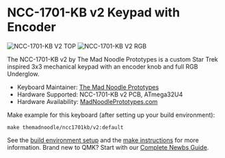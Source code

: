 # NCC-1701-KB v2 Keypad with Encoder

![NCC-1701-KB V2 TOP](https://static.wixstatic.com/media/59d0ff_e9812deb74a4408ca77599a19a8f93b6~mv2.jpg)
![NCC-1701-KB V2 RGB](https://static.wixstatic.com/media/59d0ff_7a8968b70ed849a591664332964cc936~mv2.jpg)

The NCC-1701-KB v2 by The Mad Noodle Prototypes is a custom Star Trek inspired 3x3 mechanical keypad with an encoder knob and full RGB Underglow.

* Keyboard Maintainer: [The Mad Noodle Prototypes](https://github.com/The-Mad-Noodle)
* Hardware Supported: NCC-1701-KB v2 PCB, ATmega32U4
* Hardware Availability: [MadNoodlePrototypes.com](https://www.madnoodleprototypes.com/shop)

Make example for this keyboard (after setting up your build environment):

    make themadnoodle/ncc1701kb/v2:default

See the [build environment setup](https://docs.qmk.fm/#/getting_started_build_tools) and the [make instructions](https://docs.qmk.fm/#/getting_started_make_guide) for more information. 
Brand new to QMK? Start with our [Complete Newbs Guide](https://docs.qmk.fm/#/newbs).
